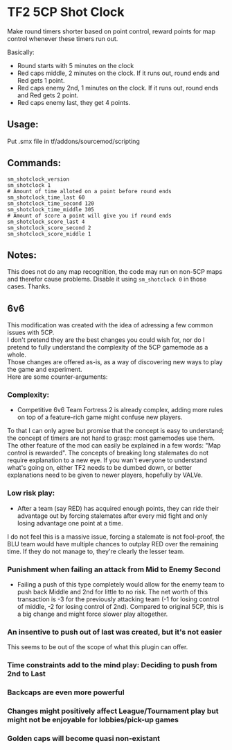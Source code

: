 # TF2 5CP Shot Clock

Make round timers shorter based on point control, reward points for map control whenever these timers run out.

Basically:
- Round starts with 5 minutes on the clock
- Red caps middle, 2 minutes on the clock. If it runs out, round ends and Red gets 1 point.
- Red caps enemy 2nd, 1 minutes on the clock. If it runs out, round ends and Red gets 2 point.
- Red caps enemy last, they get 4 points.


## Usage:

Put .smx file in tf/addons/sourcemod/scripting

## Commands:
```
sm_shotclock_version
sm_shotclock 1
# Amount of time alloted on a point before round ends
sm_shotclock_time_last 60
sm_shotclock_time_second 120
sm_shotclock_time_middle 305
# Amount of score a point will give you if round ends
sm_shotclock_score_last 4
sm_shotclock_score_second 2
sm_shotclock_score_middle 1
```

## Notes:
This does not do any map recognition, the code may run on non-5CP maps and therefor cause problems.
Disable it using `sm_shotclock 0` in those cases.
Thanks.

## 6v6

This modification was created with the idea of adressing a few common issues with 5CP.  
I don't pretend they are the best changes you could wish for, nor do I pretend to fully understand the complexity of the 5CP gamemode as a whole.  
Those changes are offered as-is, as a way of discovering new ways to play the game and experiment.  
Here are some counter-arguments:

### Complexity:

- Competitive 6v6 Team Fortress 2 is already complex, adding more rules on top of a feature-rich game might confuse new players.

To that I can only agree but promise that the concept is easy to understand; the concept of timers are not hard to grasp: most gamemodes use them. The other feature of the mod can easily be explained in a few words: "Map control is rewarded". The concepts of breaking long stalemates do not require explanation to a new eye. If you wan't everyone to understand what's going on, either TF2 needs to be dumbed down, or better explanations need to be given to newer players, hopefully by VALVe.

### Low risk play:

- After a team (say RED) has acquired enough points, they can ride their advantage out by forcing stalemates after every mid fight and only losing advantage one point at a time.

I do not feel this is a massive issue, forcing a stalemate is not fool-proof, the BLU team would have multiple chances to outplay RED over the remaining time. If they do not manage to, they're clearly the lesser team.

### Punishment when failing an attack from Mid to Enemy Second

- Failing a push of this type completely would allow for the enemy team to push back Middle and 2nd for little to no risk. The net worth of this transaction is -3 for the previously attacking team (-1 for losing control of middle, -2 for losing control of 2nd). Compared to original 5CP, this is a big change and might force slower play altogether.

### An insentive to push out of last was created, but it's not easier

This seems to be out of the scope of what this plugin can offer.

### Time constraints add to the mind play: Deciding to push from 2nd to Last

### Backcaps are even more powerful

### Changes might positively affect League/Tournament play but might not be enjoyable for lobbies/pick-up games

### Golden caps will become quasi non-existant

